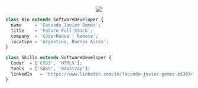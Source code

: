 <p align="center">
  <img src="https://github.com/thompsonemerson/thompsonemerson/raw/master/cover-thompson.png" />
</p>

```js
class Bio extends SoftwareDeveloper {
  name     = 'Facundo Javier Gomez';
  title    = 'Futuro Full Stack';
  company  = 'CoderHause | Remote';
  location = 'Argentina, Buenos Aires';
}

class Skills extends SoftwareDeveloper {
  Coder  = ['CSS3', 'HTML5'];
  tools  = ['SASS', 'Boostrap'];
  linkedIn   = 'https://www.linkedin.com/in/facundo-javier-gomez-b53034219/';
}
```
